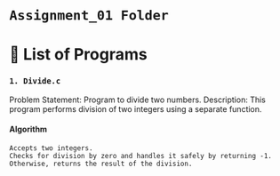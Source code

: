 # `Assignment_01 Folder`

# 📂 List of Programs

### `1. Divide.c`
Problem Statement: Program to divide two numbers.
Description: This program performs division of two integers using a separate function.

#### Algorithm
```
Accepts two integers.
Checks for division by zero and handles it safely by returning -1.
Otherwise, returns the result of the division.

```
